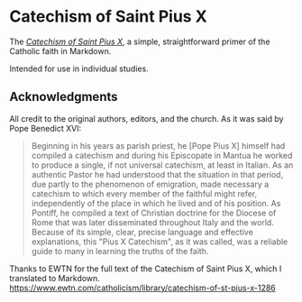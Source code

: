 # Catechism of Saint Pius X

The *[Catechism of Saint Pius X](https://en.wikipedia.org/wiki/Catechism_of_Saint_Pius_X)*, a simple, straightforward primer of the Catholic faith in Markdown. 

Intended for use in individual studies.

## Acknowledgments

All credit to the original authors, editors, and the church. As it was said by Pope Benedict XVI:

> Beginning in his years as parish priest, he \[Pope Pius X\] himself had compiled a catechism and during his Episcopate in Mantua he worked to produce a single, if not universal catechism, at least in Italian. As an authentic Pastor he had understood that the situation in that period, due partly to the phenomenon of emigration, made necessary a catechism to which every member of the faithful might refer, independently of the place in which he lived and of his position. As Pontiff, he compiled a text of Christian doctrine for the Diocese of Rome that was later disseminated throughout Italy and the world. Because of its simple, clear, precise language and effective explanations, this "Pius X Catechism", as it was called, was a reliable guide to many in learning the truths of the faith.


Thanks to EWTN for the full text of the Catechism of Saint Pius X, which I translated to Markdown. 
https://www.ewtn.com/catholicism/library/catechism-of-st-pius-x-1286
